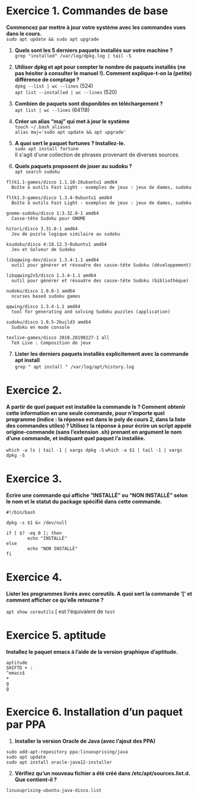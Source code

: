 # Exercice 1. Commandes de base

__Commencez par mettre à jour votre système avec les commandes vues dans le cours.__<br>
`sudo apt update && sudo apt upgrade`

1. __Quels sont les 5 derniers paquets installés sur votre machine ?__<br>
`grep "installed" /var/log/dpkg.log | tail -S`

2. __Utiliser dpkg et apt pour compter le nombre de paquets installés (ne pas hésiter à consulter le manuel !). Comment explique-t-on la (petite) différence de comptage ?__<br>
`dpkg --list | wc --lines` (524)<br>
`apt list --installed | wc --lines` (520)

3. __Combien de paquets sont disponibles en téléchargement ?__<br>
`apt list | wc --lines` (64118)

4. __Créer un alias “maj” qui met à jour le système__<br>
`touch ~/.bash_aliases`<br>
`alias maj='sudo apt update && apt upgrade'`

5. __A quoi sert le paquet fortunes ? Installez-le.__<br>
`sudo apt install fortune`<br>
Il s'agit d'une collection de phrases provenant de diverses sources.

6. __Quels paquets proposent de jouer au sudoku ?__<br>
`apt search sudoku`
```
fltk1.1-games/disco 1.1.10-26ubuntu1 amd64
  Boîte à outils Fast Light - exemples de jeux : jeux de dames, sudoku

fltk1.3-games/disco 1.3.4-9ubuntu1 amd64
  Boîte à outils Fast Light - exemples de jeux : jeux de dames, sudoku

gnome-sudoku/disco 1:3.32.0-1 amd64
  Casse-tête Sudoku pour GNOME

hitori/disco 3.31.0-1 amd64
  Jeu de puzzle logique similaire au sudoku

ksudoku/disco 4:18.12.3-0ubuntu1 amd64
  Jeu et Solveur de Sudoku

libqqwing-dev/disco 1.3.4-1.1 amd64
  outil pour générer et résoudre des casse-tête Sudoku (développement)

libqqwing2v5/disco 1.3.4-1.1 amd64
  outil pour générer et résoudre des casse-tête Sudoku (bibliothèque)

nudoku/disco 1.0.0-1 amd64
  ncurses based sudoku games

qqwing/disco 1.3.4-1.1 amd64
  tool for generating and solving Sudoku puzzles (application)

sudoku/disco 1.0.5-2build3 amd64
  Sudoku en mode console

texlive-games/disco 2018.20190227-1 all
  TeX Live : Composition de jeux
```

7. __Lister les derniers paquets installés explicitement avec la commande apt install__<br>
`grep " apt install " /var/log/apt/history.log`

# Exercice 2.

__A partir de quel paquet est installée la commande ls ? Comment obtenir cette information en une seule
commande, pour n’importe quel programme (indice : la réponse est dans le poly de cours 2, dans la liste des
commandes utiles) ? Utilisez la réponse à pour écrire un script appelé origine-commande (sans l’extension
.sh) prenant en argument le nom d’une commande, et indiquant quel paquet l’a installée.__<br>

`which -a ls | tail -1 | xargs dpkg -S`
`which -a $1 | tail -1 | xargs dpkg -S`

# Exercice 3.

__Ecrire une commande qui affiche “INSTALLÉ” ou “NON INSTALLÉ” selon le nom et le statut du package
spécifié dans cette commande.__<br>

```
#!/bin/bash

dpkg -s $1 &> /dev/null

if [ $? -eq 0 ]; then
        echo "INSTALLÉ"
else
        echo "NON INSTALLÉ"
fi
```

# Exercice 4.

__Lister les programmes livrés avec coreutils. A quoi sert la commande ’\[’ et comment afficher ce qu’elle
retourne ?__<br>

`apt show coreutils`
\[ est l'équivalent de `test`

# Exercice 5. aptitude

__Installez le paquet emacs à l’aide de la version graphique d’aptitude.__<br>

```
aptitude
SHIFTD + :
^emacs$
+
g
g
```

# Exercice 6. Installation d’un paquet par PPA

1. __Installer la version Oracle de Java (avec l’ajout des PPA)__<br>
```
sudo add-apt-repository ppa:linuxuprising/java
sudo apt update
sudo apt install oracle-java12-installer
```

2. __Vérifiez qu’un nouveau fichier a été créé dans /etc/apt/sources.list.d. Que contient-il ?__<br>

`linuxuprising-ubuntu-java-disco.list`
